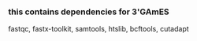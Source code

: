 ### this contains dependencies for 3'GAmES
fastqc, fastx-toolkit, samtools, htslib, bcftools, cutadapt
    
       
      
     
    
   
  
 


        





        





        
        





        
        



        
        
        



        


